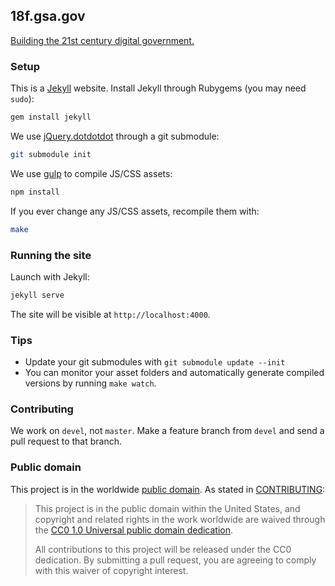 ## 18f.gsa.gov

[Building the 21st century digital government.](https://18f.gsa.gov/)

### Setup

This is a [Jekyll](http://jekyllrb.com) website. Install Jekyll through Rubygems (you may need `sudo`):

```bash
gem install jekyll
```

We use [jQuery.dotdotdot](https://github.com/BeSite/jQuery.dotdotdot) through a git submodule:

```bash
git submodule init
```

We use [gulp](https://www.npmjs.org/package/gulp) to compile JS/CSS assets:

```bash
npm install
```

If you ever change any JS/CSS assets, recompile them with:

```bash
make
```

### Running the site

Launch with Jekyll:

```bash
jekyll serve
```

The site will be visible at `http://localhost:4000`.


### Tips

* Update your git submodules with `git submodule update --init`
* You can monitor your asset folders and automatically generate compiled versions by running `make watch`.


### Contributing

We work on `devel`, not `master`. Make a feature branch from `devel` and send a pull request to that branch.

### Public domain

This project is in the worldwide [public domain](LICENSE.md). As stated in [CONTRIBUTING](CONTRIBUTING.md):

> This project is in the public domain within the United States, and copyright and related rights in the work worldwide are waived through the [CC0 1.0 Universal public domain dedication](https://creativecommons.org/publicdomain/zero/1.0/).
>
> All contributions to this project will be released under the CC0 dedication. By submitting a pull request, you are agreeing to comply with this waiver of copyright interest.
